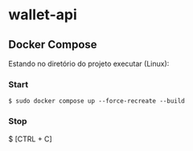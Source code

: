 # wallet-api  

## Docker Compose
Estando no diretório do projeto executar (Linux):  

### Start
 
```linux Linux command
$ sudo docker compose up --force-recreate --build
```

### Stop
$ [CTRL + C]  
